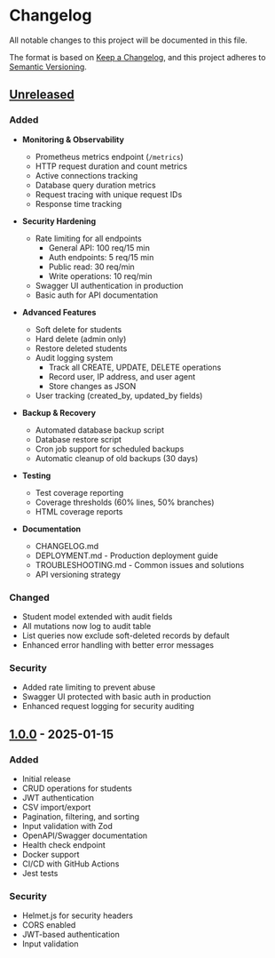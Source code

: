 # Changelog

All notable changes to this project will be documented in this file.

The format is based on [Keep a Changelog](https://keepachangelog.com/en/1.0.0/),
and this project adheres to [Semantic Versioning](https://semver.org/spec/v2.0.0.html).

## [Unreleased]

### Added
- **Monitoring & Observability**
  - Prometheus metrics endpoint (`/metrics`)
  - HTTP request duration and count metrics
  - Active connections tracking
  - Database query duration metrics
  - Request tracing with unique request IDs
  - Response time tracking

- **Security Hardening**
  - Rate limiting for all endpoints
    - General API: 100 req/15 min
    - Auth endpoints: 5 req/15 min
    - Public read: 30 req/min
    - Write operations: 10 req/min
  - Swagger UI authentication in production
  - Basic auth for API documentation

- **Advanced Features**
  - Soft delete for students
  - Hard delete (admin only)
  - Restore deleted students
  - Audit logging system
    - Track all CREATE, UPDATE, DELETE operations
    - Record user, IP address, and user agent
    - Store changes as JSON
  - User tracking (created_by, updated_by fields)

- **Backup & Recovery**
  - Automated database backup script
  - Database restore script
  - Cron job support for scheduled backups
  - Automatic cleanup of old backups (30 days)

- **Testing**
  - Test coverage reporting
  - Coverage thresholds (60% lines, 50% branches)
  - HTML coverage reports

- **Documentation**
  - CHANGELOG.md
  - DEPLOYMENT.md - Production deployment guide
  - TROUBLESHOOTING.md - Common issues and solutions
  - API versioning strategy

### Changed
- Student model extended with audit fields
- All mutations now log to audit table
- List queries now exclude soft-deleted records by default
- Enhanced error handling with better error messages

### Security
- Added rate limiting to prevent abuse
- Swagger UI protected with basic auth in production
- Enhanced request logging for security auditing

## [1.0.0] - 2025-01-15

### Added
- Initial release
- CRUD operations for students
- JWT authentication
- CSV import/export
- Pagination, filtering, and sorting
- Input validation with Zod
- OpenAPI/Swagger documentation
- Health check endpoint
- Docker support
- CI/CD with GitHub Actions
- Jest tests

### Security
- Helmet.js for security headers
- CORS enabled
- JWT-based authentication
- Input validation

[Unreleased]: https://github.com/islombek4642/talabalar-royhati-api/compare/v1.0.0...HEAD
[1.0.0]: https://github.com/islombek4642/talabalar-royhati-api/releases/tag/v1.0.0
